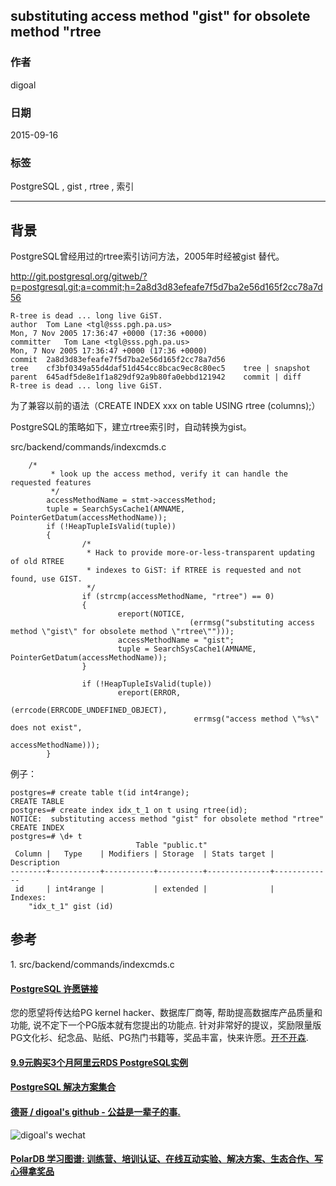 ## substituting access method \"gist\" for obsolete method \"rtree  
                                                                                                               
### 作者                                                                                              
digoal                                                                                              
                                                                                              
### 日期                                                                                               
2015-09-16                                                                                   
                                                                                                
### 标签                                                                                              
PostgreSQL , gist , rtree , 索引   
                                                                                                          
----                                                                                                          
                                                                                                           
## 背景                                   
PostgreSQL曾经用过的rtree索引访问方法，2005年时经被gist 替代。  
  
http://git.postgresql.org/gitweb/?p=postgresql.git;a=commit;h=2a8d3d83efeafe7f5d7ba2e56d165f2cc78a7d56  
  
```  
R-tree is dead ... long live GiST.  
author	Tom Lane <tgl@sss.pgh.pa.us>	  
Mon, 7 Nov 2005 17:36:47 +0000 (17:36 +0000)  
committer	Tom Lane <tgl@sss.pgh.pa.us>	  
Mon, 7 Nov 2005 17:36:47 +0000 (17:36 +0000)  
commit	2a8d3d83efeafe7f5d7ba2e56d165f2cc78a7d56  
tree	cf3bf0349a55d4daf51d454cc8bcac9ec8c80ec5	tree | snapshot  
parent	645adf5de8e1f1a829df92a9b80fa0ebbd121942	commit | diff  
R-tree is dead ... long live GiST.  
```  
  
为了兼容以前的语法（CREATE INDEX xxx on table USING rtree (columns);）  
  
PostgreSQL的策略如下，建立rtree索引时，自动转换为gist。  
  
  
src/backend/commands/indexcmds.c  
  
```	  
	/*  
         * look up the access method, verify it can handle the requested features  
         */  
        accessMethodName = stmt->accessMethod;  
        tuple = SearchSysCache1(AMNAME, PointerGetDatum(accessMethodName));  
        if (!HeapTupleIsValid(tuple))  
        {  
                /*  
                 * Hack to provide more-or-less-transparent updating of old RTREE  
                 * indexes to GiST: if RTREE is requested and not found, use GIST.  
                 */  
                if (strcmp(accessMethodName, "rtree") == 0)  
                {  
                        ereport(NOTICE,  
                                        (errmsg("substituting access method \"gist\" for obsolete method \"rtree\"")));  
                        accessMethodName = "gist";  
                        tuple = SearchSysCache1(AMNAME, PointerGetDatum(accessMethodName));  
                }  
  
                if (!HeapTupleIsValid(tuple))  
                        ereport(ERROR,  
                                        (errcode(ERRCODE_UNDEFINED_OBJECT),  
                                         errmsg("access method \"%s\" does not exist",  
                                                        accessMethodName)));  
        }  
```  
  
例子：  
  
```  
postgres=# create table t(id int4range);  
CREATE TABLE  
postgres=# create index idx_t_1 on t using rtree(id);  
NOTICE:  substituting access method "gist" for obsolete method "rtree"  
CREATE INDEX  
postgres=# \d+ t  
                            Table "public.t"  
 Column |   Type    | Modifiers | Storage  | Stats target | Description   
--------+-----------+-----------+----------+--------------+-------------  
 id     | int4range |           | extended |              |   
Indexes:  
    "idx_t_1" gist (id)  
```  
  
## 参考  
1\. src/backend/commands/indexcmds.c  
  
  
  
  
  
  
  
  
  
  
  
  
  
  
  
  
  
  
  
  
  
  
  
  
  
  
  
  
  
  
  
  
  
  
  
  
  
  
  
  
  
  
  
  
  
  
  
  
  
  
  
  
  
  
  
  
  
  
  
  
  
  
  
  
  
  
  
  
  
  
  
  
  
#### [PostgreSQL 许愿链接](https://github.com/digoal/blog/issues/76 "269ac3d1c492e938c0191101c7238216")
您的愿望将传达给PG kernel hacker、数据库厂商等, 帮助提高数据库产品质量和功能, 说不定下一个PG版本就有您提出的功能点. 针对非常好的提议，奖励限量版PG文化衫、纪念品、贴纸、PG热门书籍等，奖品丰富，快来许愿。[开不开森](https://github.com/digoal/blog/issues/76 "269ac3d1c492e938c0191101c7238216").  
  
  
#### [9.9元购买3个月阿里云RDS PostgreSQL实例](https://www.aliyun.com/database/postgresqlactivity "57258f76c37864c6e6d23383d05714ea")
  
  
#### [PostgreSQL 解决方案集合](https://yq.aliyun.com/topic/118 "40cff096e9ed7122c512b35d8561d9c8")
  
  
#### [德哥 / digoal's github - 公益是一辈子的事.](https://github.com/digoal/blog/blob/master/README.md "22709685feb7cab07d30f30387f0a9ae")
  
  
![digoal's wechat](../pic/digoal_weixin.jpg "f7ad92eeba24523fd47a6e1a0e691b59")
  
  
#### [PolarDB 学习图谱: 训练营、培训认证、在线互动实验、解决方案、生态合作、写心得拿奖品](https://www.aliyun.com/database/openpolardb/activity "8642f60e04ed0c814bf9cb9677976bd4")
  
